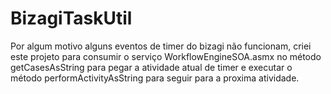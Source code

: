 # BizagiTaskUtil

Por algum motivo alguns eventos de timer do bizagi não funcionam, criei este projeto para consumir o serviço 
WorkflowEngineSOA.asmx no método getCasesAsString para pegar a atividade atual de timer e executar o método performActivityAsString para 
seguir para a proxima atividade.
